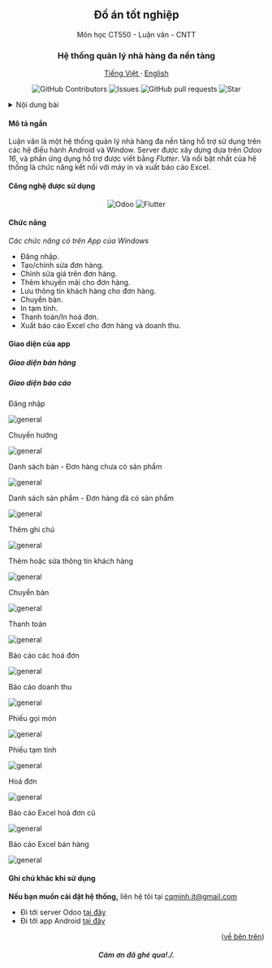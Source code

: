 <a id="readme-top"></a>
<div align="center">
  <h2 align="center">Đồ án tốt nghiệp</h2>

  <p align="center">
    Môn học CT550 - Luận văn - CNTT
  </p>
  <h3 align="center">
    Hệ thống quản lý nhà hàng đa nền tảng
  </h3>
  <p align="center">
    <a href="/README.md">Tiếng Việt </a>
    ·
    <a href="/docs/readme_en.md">English</a>
  </p>
  <p align="center">
    <img alt="GitHub Contributors" src="https://img.shields.io/github/contributors/cqminh/RestaurantPOS_WinApp" />
    <img alt="Issues" src="https://img.shields.io/github/issues/cqminh/RestaurantPOS_WinApp?color=0088ff" />
    <img alt="GitHub pull requests" src="https://img.shields.io/github/issues-pr/cqminh/RestaurantPOS_WinApp" />
    <img alt="Star" src="https://img.shields.io/github/stars/cqminh/RestaurantPOS_WinApp" />
  </p>
</div>

<details>
  <summary>Nội dung bài</summary>
  <ol>
    <li><a href="#mô-tả-ngắn">Mô tả ngắn</a></li>
    <li><a href="#công-nghệ-được-sử-dụng">Công nghệ được sử dụng</a></li>
    <li>
      <a href="#chức-năng">Chức năng</a>
    </li>
    <li>
      <a href="#giao-diện-của-app">Giao diện</a>
    </li>
    <li><a href="#ghi-chú-khác-khi-sử-dụng">Ghi chú</a></li>
  </ol>
</details>

#### Mô tả ngắn
Luận văn là một hệ thống quản lý nhà hàng đa nền tảng hỗ trợ sử dụng trên các hệ điều hành Android và Window. Server được xây dựng dựa trên *Odoo 16*, và phần ứng dụng hỗ trợ được viết bằng *Flutter*. Và nổi bật nhất của hệ thống là chức năng kết nối với máy in và xuất báo cáo Excel.

#### Công nghệ được sử dụng
<div align="center">
  <p align="center">
    <img alt="Odoo" src="https://img.shields.io/badge/Odoo-9B4686?logo=odoo&logoColor=white" />
    <img alt="Flutter" src="https://img.shields.io/badge/Flutter-59C7F8?logo=flutter&logoColor=white" />
  </p>
</div>

#### Chức năng
*Các chức năng có trên App của Windows*
- Đăng nhập.
- Tạo/chỉnh sửa đơn hàng.
- Chỉnh sửa giá trên đơn hàng.
- Thêm khuyến mãi cho đơn hàng.
- Lưu thông tin khách hàng cho đơn hàng.
- Chuyển bàn.
- In tạm tính.
- Thanh toán/In hoá đơn.
- Xuất báo cáo Excel cho đơn hàng và doanh thu.

#### Giao diện của app
##### Giao diện bán hàng
##### Giao diện báo cáo

Đăng nhập

![general](/screenshot/ss1.png)

Chuyển hướng

![general](/screenshot/ss2.png)

Danh sách bàn - Đơn hàng chưa có sản phẩm

![general](/screenshot/ss10.png)

Danh sách sản phẩm - Đơn hàng đã có sản phẩm

![general](/screenshot/ss3.png)

Thêm ghi chú

![general](/screenshot/ss4.png)

Thêm hoặc sửa thông tin khách hàng

![general](/screenshot/ss5.png)

Chuyển bàn

![general](/screenshot/ss6.png)

Thanh toán

![general](/screenshot/ss7.png)

Báo cáo các hoá đơn

![general](/screenshot/ss8.png)

Báo cáo doanh thu

![general](/screenshot/ss9.png)

Phiếu gọi món

![general](/screenshot/ss11.png)

Phiếu tạm tính

![general](/screenshot/ss12.png)

Hoá đơn

![general](/screenshot/ss13.png)

Báo cáo Excel hoá đơn cũ

![general](/screenshot/ss14.png)

Báo cáo Excel bán hàng

![general](/screenshot/ss15.png)

#### Ghi chú khác khi sử dụng
**Nếu bạn muốn cài đặt hệ thống,** liên hệ tôi tại [cqminh.it@gmail.com](mailto:cqminh.it@gmail.com)
- Đi tới server Odoo [tại đây](https://github.com/cqminh/RestaurantPOS_OdooServer.git)
- Đi tới app Android [tại đây](https://github.com/cqminh/RestaurantPOS_AndrApp.git)

<p align="right">(<a href="#readme-top">về bên trên</a>)</p>

<h6 align="center" style="font-weight: 600;">Cảm ơn đã ghé qua!./.</h6>

